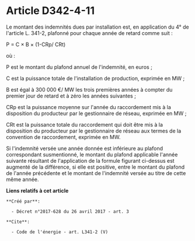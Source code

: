# Article D342-4-11

Le montant des indemnités dues par installation est, en application du 4° de l'article L. 341-2, plafonné pour chaque année
de retard comme suit : 

P = C × B × (1-CRp/ CRt) 

où : 

P est le montant du plafond annuel de l'indemnité, en euros ; 

C est la puissance totale de l'installation de production, exprimée en MW ; 

B est égal à 300 000 €/ MW les trois premières années à compter du premier jour de retard et à zéro les années suivantes ; 

CRp est la puissance moyenne sur l'année du raccordement mis à la disposition du producteur par le gestionnaire de réseau,
exprimée en MW ; 

CRt est la puissance totale du raccordement qui doit être mis à la disposition du producteur par le gestionnaire de réseau
aux termes de la convention de raccordement, exprimée en MW. 

Si l'indemnité versée une année donnée est inférieure au plafond correspondant susmentionné, le montant du plafond applicable
l'année suivante résultant de l'application de la formule figurant ci-dessus est augmenté de la différence, si elle est
positive, entre le montant du plafond de l'année précédente et le montant de l'indemnité versée au titre de cette même année.

**Liens relatifs à cet article**

	**Créé par**:

	  - Décret n°2017-628 du 26 avril 2017 - art. 3

	**Cite**:

	  - Code de l'énergie - art. L341-2 (V)
